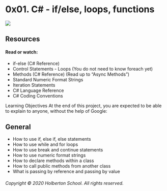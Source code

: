 # 0x01. C# - if/else, loops, functions
![](https://www.completecsharptutorial.com/wp-content/uploads/2016/02/while.jpg?189db0)
## Resources
#### Read or watch:

* if-else (C# Reference)
* Control Statements - Loops (You do not need to know foreach yet)
* Methods (C# Reference) (Read up to “Async Methods”)
* Standard Numeric Format Strings
* Iteration Statements
* C# Language Reference
* C# Coding Conventions

Learning Objectives
At the end of this project, you are expected to be able to explain to anyone, without the help of Google:

## General
* How to use if, else if, else statements
* How to use while and for loops
* How to use break and continue statements
* How to use numeric format strings
* How to declare methods within a class
* How to call public methods from another class
* What is passing by reference and passing by value










###### Copyright © 2020 Holberton School. All rights reserved.
